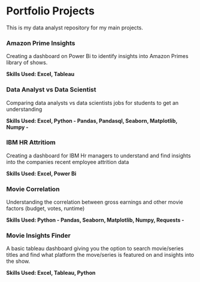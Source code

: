 # Portfolio Projects

This is my data analyst repository for my main projects.

### Amazon Prime Insights
Creating a dashboard on Power Bi to identify insights into Amazon Primes library of shows.

**Skills Used: Excel, Tableau**

### Data Analyst vs Data Scientist
Comparing data analysts vs data scientists jobs for students to get an understanding

**Skills Used: Excel, Python - Pandas, Pandasql, Seaborn, Matplotlib, Numpy -**

### IBM HR Attritiom
Creating a dashboard for IBM Hr managers to understand and find insights into the companies recent employee attrition data

**Skills Used: Excel, Power Bi**

### Movie Correlation
Understanding the correlation between gross earnings and other movie factors (budget, votes, runtime)

**Skills Used: Python - Pandas, Seaborn, Matplotlib, Numpy, Requests -**

### Movie Insights Finder
A basic tableau dashboard giving you the option to search movie/series titles and find what platform the move/series is featured on and insights into the show.

**Skills Used: Excel, Tableau, Python**
